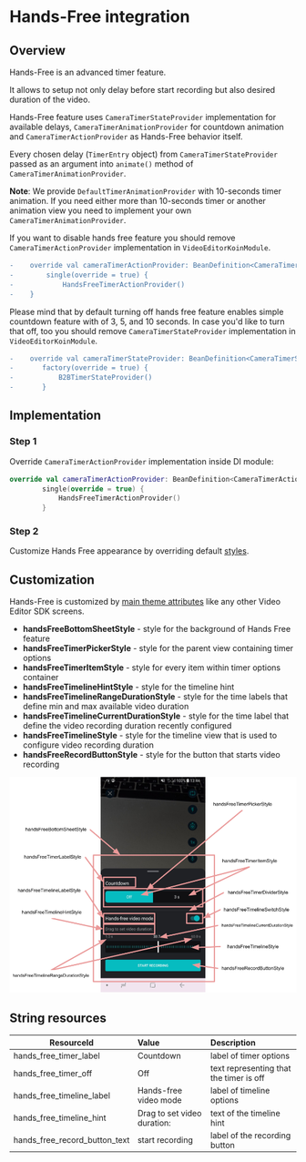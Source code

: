 # Hands-Free integration

## Overview

Hands-Free is an advanced timer feature.

It allows to setup not only delay before start recording but also desired duration of the video.

Hands-Free feature uses `CameraTimerStateProvider` implementation for available delays, `CameraTimerAnimationProvider` for countdown animation and `CameraTimerActionProvider` as Hands-Free behavior itself. 

Every chosen delay (`TimerEntry` object) from `CameraTimerStateProvider` passed as an argument into `animate()` method of `CameraTimerAnimationProvider`. 

**Note**: We provide `DefaultTimerAnimationProvider` with 10-seconds timer animation. If you need either more than 10-seconds timer or another animation view you need to implement your own `CameraTimerAnimationProvider`.

If you want to disable hands free feature you should remove `CameraTimerActionProvider` implementation in `VideoEditorKoinModule`.
```diff
-    override val cameraTimerActionProvider: BeanDefinition<CameraTimerActionProvider> =
-        single(override = true) {
-            HandsFreeTimerActionProvider()
-    }
```
Please mind that by default turning off hands free feature enables simple countdown feature with of 3, 5, and 10 seconds. In case you'd like to turn that off, too you should remove `CameraTimerStateProvider` implementation in `VideoEditorKoinModule`.
```diff
-    override val cameraTimerStateProvider: BeanDefinition<CameraTimerStateProvider> =
-       factory(override = true) {
-           B2BTimerStateProvider()
-       }
```

## Implementation

### Step 1
Override `CameraTimerActionProvider` implementation inside DI module:
```kotlin
override val cameraTimerActionProvider: BeanDefinition<CameraTimerActionProvider> =
        single(override = true) {
            HandsFreeTimerActionProvider()
        }
```

### Step 2
Customize Hands Free appearance by overriding default [styles](https://github.com/Banuba/ve-sdk-android-integration-sample/blob/1e37324dea76304e8e9205d463844ac5c8c199f7/app/src/main/res/values/themes.xml#L1119).

## Customization

Hands-Free is customized by [main theme attributes](https://github.com/Banuba/ve-sdk-android-integration-sample/blob/1e37324dea76304e8e9205d463844ac5c8c199f7/app/src/main/res/values/themes.xml#L347) like any other Video Editor SDK screens.

 - **handsFreeBottomSheetStyle** - style for the background of Hands Free feature
 - **handsFreeTimerPickerStyle** - style for the parent view containing timer options
 - **handsFreeTimerItemStyle** - style for every item within timer options container
 - **handsFreeTimelineHintStyle** - style for the timeline hint
 - **handsFreeTimelineRangeDurationStyle** - style for the time labels that define min and max available video duration
 - **handsFreeTimelineCurrentDurationStyle** - style for the time label that define the video recording duration recently configured
 - **handsFreeTimelineStyle** - style for the timeline view that is used to configure video recording duration
 - **handsFreeRecordButtonStyle** - style for the button that starts video recording

 ![img](screenshots/handsfree_1.png)

## String resources

| ResourceId        |      Value      |   Description |
| ------------- | :----------- | :------------- |
| hands_free_timer_label | Countdown | label of timer options
| hands_free_timer_off | Off | text representing that the timer is off 
| hands_free_timeline_label | Hands-free video mode | label of timeline options
| hands_free_timeline_hint | Drag to set video duration: | text of the timeline hint
| hands_free_record_button_text | start recording | label of the recording button
